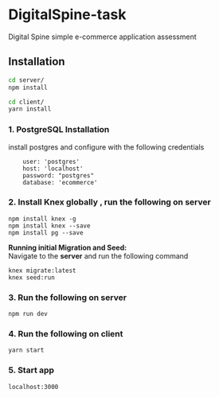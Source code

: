 # DigitalSpine-task
Digital Spine simple e-commerce application assessment 

## Installation

```bash
cd server/
npm install
```

```bash
cd client/
yarn install
```

### 1. PostgreSQL Installation
install postgres and configure with the following credentials
```
    user: 'postgres'
    host: 'localhost'
    password: "postgres"
    database: 'ecommerce'
```

### 2. Install Knex globally , run the following on **server** 
```
npm install knex -g
npm install knex --save
npm install pg --save
```

<b>Running initial Migration and Seed:</b><br>
Navigate to the **server** and run the following command
```
knex migrate:latest
knex seed:run
```

### 3. Run the following on **server** 
```
npm run dev
```

### 4. Run the following on **client** 
```
yarn start
```

### 5. Start app

```
localhost:3000
```